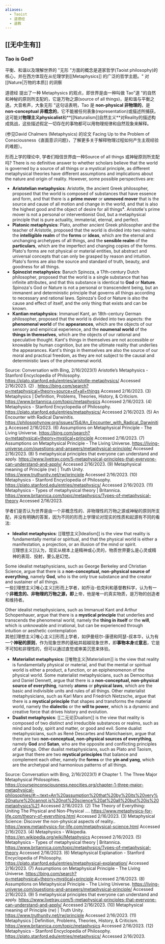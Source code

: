 ```yaml
---
aliases:
  - Taoist
  - 道德经
  - 道教
---
```

## [[无中生有]]

### Tao is God?
平衡、和谐以及理解世界的 "无形 "方面的概念是道家哲学(Taoist philosophy)的核心，并在西方体现在从伦理学到[[Metaphysics]] 的广泛的哲学主题。"
对 [[Nature|万物的本质]] 的洞察

道德经 提出了一种 Metaphysics 的观点，即世界是由一种叫做 Tao"道 "的自然和神秘的原则所支配的，它是万物之源(source of all things)，是和谐与平衡之道。大音希声，大象无形 "这句话表明，Tao 是 **non-physical 非物理的**，是**non-conceptual 非概念的**，它不能被任何表象(representation)或描述所捕获。这可能对**物理主义physicalist**和**[[Naturalism]]自然主义**对Reality的描述构成挑战，这些描述假定一切存在的事物都可以用物理规律和自然现象来解释。

(参见David Chalmers (Metaphysics) 的论文 Facing Up to the Problem of Consciousness《直面意识问题》，了解更多关于解释物理过程如何产生主观经验的难题）。

形而上学的理论中, 学者们相信世界由一种Source of all things 或神秘原则所支配吗?
There is no definitive answer to whether scholars believe that the world is governed by a source of all things or a mystical principle, as different metaphysical theories have different assumptions and implications about the nature and origin of reality. However, some possible perspectives are:

- **Aristotelian metaphysics**: Aristotle, the ancient Greek philosopher, proposed that the world is composed of substances that have essence and form, and that there is a **prime mover** or **unmoved mover** that is the source and cause of all motion and change in the world, and that is also the highest good and the object of desire for all things⁴. Aristotle's prime mover is not a personal or interventionist God, but a metaphysical principle that is pure actuality, immaterial, eternal, and perfect.
- **Platonic metaphysics**: Plato, another ancient Greek philosopher and the teacher of Aristotle, proposed that the world is divided into two realms: the **intelligible realm** of the **forms** or **ideas**, which are the eternal and unchanging archetypes of all things, and the **sensible realm** of the **particulars**, which are the imperfect and changing copies of the forms. Plato's forms are not physical or material entities, but abstract and universal concepts that can only be grasped by reason and intuition. Plato's forms are also the source and standard of truth, beauty, and goodness for all things.
- **Spinozist metaphysics**: Baruch Spinoza, a 17th-century Dutch philosopher, proposed that the world is a single substance that has infinite attributes, and that this substance is identical to **God** or **Nature**. Spinoza's God or Nature is not a personal or transcendent being, but an immanent and deterministic principle that governs all things according to necessary and rational laws. Spinoza's God or Nature is also the cause and effect of itself, and the only thing that exists and can be known.
- **Kantian metaphysics**: Immanuel Kant, an 18th-century German philosopher, proposed that the world is divided into two aspects: the **phenomenal world** of the **appearances**, which are the objects of our sensory and empirical experience, and the **noumenal world** of the **things in themselves**, which are the objects of our rational and speculative thought. Kant's things in themselves are not accessible or knowable by human cognition, but are the ultimate reality that underlies the appearances. Kant's things in themselves are also the source of our moral and practical freedom, as they are not subject to the causal and deterministic laws of the phenomenal world.

Source: Conversation with Bing, 2/16/2023(1) Aristotle’s Metaphysics - Stanford Encyclopedia of Philosophy. https://plato.stanford.edu/entries/aristotle-metaphysics/ Accessed 2/16/2023.
(2) . https://bing.com/search?q=metaphysical+theory+source+of+all+things Accessed 2/16/2023.
(3) Metaphysics | Definition, Problems, Theories, History, & Criticism. https://www.britannica.com/topic/metaphysics Accessed 2/16/2023.
(4) Metaphysics - Stanford Encyclopedia of Philosophy. https://plato.stanford.edu/entries/metaphysics/ Accessed 2/16/2023.
(5) An Encounter with Radical Darwinitis. https://philosophynow.org/issues/154/An_Encounter_with_Radical_Darwinitis Accessed 2/16/2023.
(6) Assumptions on Metaphysical Principle - The Living Universe. https://bing.com/search?q=metaphysical+theory+mystical+principle Accessed 2/16/2023.
(7) Assumptions on Metaphysical Principle - The Living Universe. https://living-universe.com/questions-and-answers/metaphysical-principle/ Accessed 2/16/2023.
(8) 5 metaphysical principles that everyone can understand and apply. https://www.livetray.com/5-metaphysical-principles-that-everyone-can-understand-and-apply/ Accessed 2/16/2023.
(9) Metaphysical meaning of Principle (rw) | Truth Unity. https://www.truthunity.net/rw/principle Accessed 2/16/2023.
(10) Metaphysics - Stanford Encyclopedia of Philosophy. https://plato.stanford.edu/entries/metaphysics/ Accessed 2/16/2023.
(11) Metaphysics - Types of metaphysical theory | Britannica. https://www.britannica.com/topic/metaphysics/Types-of-metaphysical-theory Accessed 2/16/2023.

学者们是否认为世界是由一个非概念性的、非物理性的万物之源或神秘的原则所支配，并没有明确的答案，因为不同的形而上学理论对现实的性质和起源有不同的看法:

- **Idealist metaphysics**: [[理想主义|Idealism]] is the view that reality is fundamentally mental or spiritual, and that the physical world is either a manifestation, a projection, or an illusion of the mind or spirit.  
[[理想主义]]认为，现实从根本上是精神或心灵的，物质世界要么是心灵或精神的表现、投射，要么是幻觉。

Some idealist metaphysicians, such as George Berkeley and Christian Science, argue that there is a **non-conceptual, non-physical source of everything**, namely **God**, who is the only true substance and the creator and sustainer of all things.  
一些[[理想主义|唯心主义]]形而上学者，如乔治-伯克利和基督教科学，认为有一个**非概念的、非物理的万物之源，即**上帝，他是唯一的真实物质，是万物的创造者和维持者。

Other idealist metaphysicians, such as Immanuel Kant and Arthur Schopenhauer, argue that there is a **mystical principle** that underlies and transcends the phenomenal world, namely the **thing in itself** or the **will**, which is unknowable and irrational, but can be experienced through intuition or aesthetic contemplation  
其他[[理想主义|唯心主义]]形而上学者，如伊曼纽尔-康德和阿瑟-叔本华，认为有一个**神秘的原则**，作为现象世界的基础并超越现象世界，即**事物本身**或**意志**，它是不可知和非理性的，但可以通过直觉或审美沉思来体验。
- **Materialist metaphysics**: [[唯物主义|Materialism]] is the view that reality is fundamentally physical or material, and that the mental or spiritual world is either a product, a function, or an epiphenomenon of the physical world. Some materialist metaphysicians, such as Democritus and Daniel Dennett, argue that there is a **non-conceptual, non-physical source of everything**, namely **atoms** or **physical laws**, which are the basic and indivisible units and rules of all things. Other materialist metaphysicians, such as Karl Marx and Friedrich Nietzsche, argue that there is a **mystical principle** that shapes and transforms the material world, namely the **dialectic** or the **will to power**, which is a dynamic and creative force that drives history and evolution.
- **Dualist metaphysics**: [[二元论|Dualism]] is the view that reality is composed of two distinct and irreducible substances or realms, such as mind and body, spirit and matter, or good and evil. Some dualist metaphysicians, such as René Descartes and Manichaeism, argue that there are two **non-conceptual, non-physical sources of everything**, namely **God** and **Satan**, who are the opposite and conflicting principles of all things. Other dualist metaphysicians, such as Plato and Taoism, argue that there are two **mystical principles** that balance and complement each other, namely the **forms** or the **yin and yang**, which are the archetypal and harmonious patterns of all things.

Source: Conversation with Bing, 2/16/2023(1) # Chapter 1. The Three Major Metaphysical Philosophies. https://courseinconsciousness.neocities.org/chapter-1-three-major-metaphysical-philosophies/#:~:text=An%20assumption%20that%20by%20its%20very%20nature%20cannot,is%20not%20science%20at%20all%20but%20is%20metaphysics%21 Accessed 2/16/2023.
(2) The Theory of Everything: Uniting The Physical and Non-Physical .... https://www.metaphysics-for-life.com/theory-of-everything.html Accessed 2/16/2023.
(3) Metaphysical Science: Discover the non-physical aspects of reality.. https://www.metaphysics-for-life.com/metaphysical-science.html Accessed 2/16/2023.
(4) Metaphysics - Wikipedia. https://en.wikipedia.org/wiki/Metaphysics Accessed 2/16/2023.
(5) Metaphysics - Types of metaphysical theory | Britannica. https://www.britannica.com/topic/metaphysics/Types-of-metaphysical-theory Accessed 2/16/2023.
(6) Metaphysical Explanation - Stanford Encyclopedia of Philosophy. https://plato.stanford.edu/entries/metaphysical-explanation/ Accessed 2/16/2023.
(7) Assumptions on Metaphysical Principle - The Living Universe. https://bing.com/search?q=metaphysical+theory+mystical+principle Accessed 2/16/2023.
(8) Assumptions on Metaphysical Principle - The Living Universe. https://living-universe.com/questions-and-answers/metaphysical-principle/ Accessed 2/16/2023.
(9) 5 metaphysical principles that everyone can understand and apply. https://www.livetray.com/5-metaphysical-principles-that-everyone-can-understand-and-apply/ Accessed 2/16/2023.
(10) Metaphysical meaning of Principle (rw) | Truth Unity. https://www.truthunity.net/rw/principle Accessed 2/16/2023.
(11) Metaphysics | Definition, Problems, Theories, History, & Criticism. https://www.britannica.com/topic/metaphysics Accessed 2/16/2023.
(12) Metaphysics - Stanford Encyclopedia of Philosophy. https://plato.stanford.edu/entries/metaphysics/ Accessed 2/16/2023.
